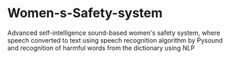 # Women-s-Safety-system
Advanced self-intelligence sound-based women's safety system, where speech converted to text using speech recognition algorithm by Pysound and recognition of harmful words from the dictionary using NLP
